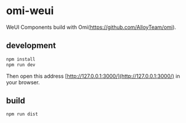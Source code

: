 # omi-weui

WeUI Components build with Omi(https://github.com/AlloyTeam/omi).

## development

``` js
npm install
npm run dev
``` 

Then open this address [http://127.0.0.1:3000/](http://127.0.0.1:3000/) in your browser.

## build

``` js
npm run dist
``` 